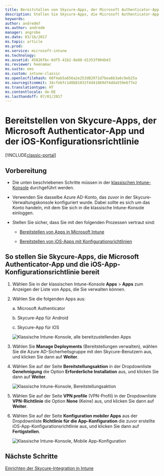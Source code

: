```yaml
---
title: Bereitstellen von Skycure-Apps, der Microsoft Authenticator-App und der iOS-Konfigurationsrichtlinie
description: Stellen Sie Skycure-Apps, die Microsoft Authenticator-App und die iOS-Konfigurationsrichtlinie an die klassische Intune-Konsole bereit.
keywords: 
author: andredm7
ms.author: andredm
manager: angrobe
ms.date: 03/16/2017
ms.topic: article
ms.prod: 
ms.service: microsoft-intune
ms.technology: 
ms.assetid: 45826fbc-6df5-41b2-8e80-d1353f904b43
ms.reviewer: heenamac
ms.suite: ems
ms.custom: intune-classic
ms.openlocfilehash: 60f4ab5a656a2e253d82971d7bea6b3a6c9eb25a
ms.sourcegitcommit: 34cfebfc1d8b81032f4d41869d74dda559e677e2
ms.translationtype: HT
ms.contentlocale: de-DE
ms.lasthandoff: 07/01/2017
---
```

# <a name="deploy-skycure-apps-microsoft-authenticator-app-and-ios-app-configuration-policy"></a>Bereitstellen von Skycure-Apps, der Microsoft Authenticator-App und der iOS-Konfigurationsrichtlinie

[!INCLUDE[classic-portal](../includes/classic-portal.md)]

## <a name="before-you-begin"></a>Vorbereitung

-   Die unten beschriebenen Schritte müssen in der [klassischen Intune-Konsole](https://manage.microsoft.com/) durchgeführt werden.

-   Verwenden Sie dasselbe Azure AD-Konto, das zuvor in der Skycure-Verwaltungskonsole konfiguriert wurde. Dabei sollte es sich um das Konto handeln, mit dem Sie sich in die klassische Intune-Konsole einloggen.

-   Stellen Sie sicher, dass Sie mit den folgenden Prozessen vertraut sind:

    -   [Bereitstellen von Apps in Microsoft Intune](/intune-classic/deploy-use/deploy-apps-in-microsoft-intune)

    -   [Bereitstellen von iOS-Apps mit Konfigurationsrichtlinien](/intune-classic/deploy-use/configure-ios-apps-with-mobile-app-configuration-policies-in-microsoft-intune)

## <a name="to-deploy-skycure-apps-microsoft-authenticator-app-and-the-ios-app-configuration-policy"></a>So stellen Sie Skycure-Apps, die Microsoft Authenticator-App und die iOS-App-Konfigurationsrichtlinie bereit

1.  Wählen Sie in der klassischen Intune-Konsole **Apps** &gt; **Apps** zum Anzeigen der Liste von Apps, die Sie verwalten können.

2.  Wählen Sie die folgenden Apps aus:

    a.  Microsoft Authenticator

    b.  Skycure-App für Android

    c.  Skycure-App für iOS

       ![Klassische Intune-Konsole, alle bereitzustellenden Apps](../media/mtp/skycure-deploy-app-1.png)

3.  Wählen Sie **Manage Deployments** (Bereitstellungen verwalten), wählen Sie die Azure AD-Sicherheitsgruppe mit den Skycure-Benutzern aus, und klicken Sie dann auf **Weiter**.

4.  Wählen Sie auf der Seite **Bereitstellungsaktion** in der Dropdownliste **Genehmigung** die Option **Erforderliche Installation** aus, und klicken Sie dann auf **Weiter**.

    ![Klassische Intune-Konsole, Bereitstellungsaktion](../media/mtp/skycure-deploy-app-2.png)

5.  Wählen Sie auf der Seite **VPN profile** (VPN-Profil) in der Dropdownliste **VPN-Richtlinie** die Option **None** (Keine) aus, und klicken Sie dann auf **Weiter**.

6.  Wählen Sie auf der Seite **Konfiguration mobiler Apps** aus der Dropdownliste **Richtlinie für die App-Konfiguration** die zuvor erstellte iOS-App-Konfigurationsrichtlinie aus, und klicken Sie dann auf **Fertigstellen**.

    ![Klassische Intune-Konsole, Mobile App-Konfiguration](../media/mtp/skycure-deploy-app-3.png)

## <a name="next-steps"></a>Nächste Schritte

[Einrichten der Skycure-Integration in Intune](/intune-classic/deploy-use/setup-the-skycure-integration-with-Intune)
